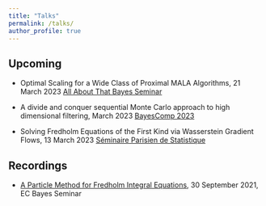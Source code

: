 ```yaml
---
title: "Talks"
permalink: /talks/
author_profile: true
---
```


## Upcoming 

* Optimal Scaling for a Wide Class of Proximal MALA Algorithms, 21 March 2023 [All About That Bayes Seminar](https://sites.google.com/view/all-about-that-bayes/#h.3vqx6sj2stlg)

* A divide and conquer sequential Monte Carlo approach
to high dimensional filtering, March 2023 [BayesComp 2023](https://bayescomp2023.com/)

* Solving Fredholm Equations of the First Kind via Wasserstein Gradient Flows, 13 March 2023
  [Séminaire Parisien de Statistique](https://sites.google.com/site/semstats/home)

## Recordings

* [A Particle Method for Fredholm Integral Equations](https://www.youtube.com/watch?v=2rwDxdusAvw&ab_channel=ACEMS-ARCCentreofExcellenceforMathematical%26StatisticalFrontiers), 30 September 2021, EC Bayes Seminar

